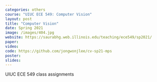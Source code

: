 ```yaml
---
categories: others
course: "UIUC ECE 549: Computer Vision"
layout: post
title: "Computer Vision"
date: Spring 2021
image: /images/404.jpg
website: https://saurabhg.web.illinois.edu/teaching/ece549/sp2021/
paper: 
video: 
code: https://github.com/jongwonjlee/cv-sp21-mps
poster: 
slides: 
---
```

UIUC ECE 549 class assignments